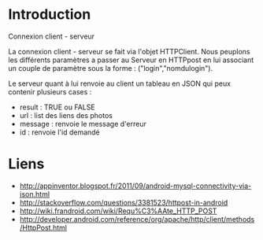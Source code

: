 # Introduction #

Connexion client - serveur

La connexion client - serveur se fait via l'objet HTTPClient.
Nous peuplons les différents paramètres a passer au Serveur en HTTPpost en lui associant un couple de paramètre sous la forme : ("login","nomdulogin").

Le serveur quant à lui renvoie au client un tableau en JSON qui peux contenir plusieurs cases :
  * result : TRUE ou FALSE
  * url : list des liens des photos
  * message : renvoie le message d'erreur
  * id : renvoie l'id demandé

# Liens #

  * http://appinventor.blogspot.fr/2011/09/android-mysql-connectivity-via-json.html
  * http://stackoverflow.com/questions/3381523/httpost-in-android
  * http://wiki.frandroid.com/wiki/Requ%C3%AAte_HTTP_POST
  * http://developer.android.com/reference/org/apache/http/client/methods/HttpPost.html